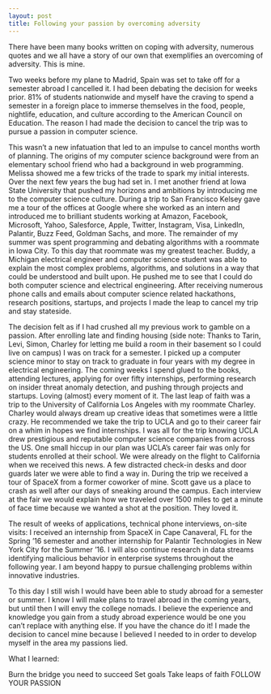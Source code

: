 ```yaml
---
layout: post
title: Following your passion by overcoming adversity
---
```


There have been many books written on coping with adversity, numerous quotes and we all have a story of our own that exemplifies an overcoming of adversity. This is mine.

Two weeks before my plane to Madrid, Spain was set to take off for a semester abroad I cancelled it. I had been debating the decision for weeks prior. 81% of students nationwide and myself have the craving to spend a semester in a foreign place to immerse themselves in the food, people, nightlife, education, and culture according to the American Council on Education. The reason I had made the decision to cancel the trip was to pursue a passion in computer science.

This wasn’t a new infatuation that led to an impulse to cancel months worth of planning. The origins of my computer science background were from an elementary school friend who had a background in web programming. Melissa showed me a few tricks of the trade to spark my initial interests. Over the next few years the bug had set in. I met another friend at Iowa State University that pushed my horizons and ambitions by introducing me to the computer science culture. During a trip to San Francisco Kelsey gave me a tour of the offices at Google where she worked as an intern and introduced me to brilliant students working at Amazon, Facebook, Microsoft, Yahoo, Salesforce, Apple, Twitter, Instagram, Visa, LinkedIn, Palantir, Buzz Feed, Goldman Sachs, and more. The remainder of my summer was spent programming and debating algorithms with a roommate in Iowa City. To this day that roommate was my greatest teacher. Buddy, a Michigan electrical engineer and computer science student was able to explain the most complex problems, algorithms, and solutions in a way that could be understood and built upon. He pushed me to see that I could do both computer science and electrical engineering. After receiving numerous phone calls and emails about computer science related hackathons, research positions, startups, and projects I made the leap to cancel my trip and stay stateside.

The decision felt as if I had crushed all my previous work to gamble on a passion. After enrolling late and finding housing (side note: Thanks to Tarin, Levi, Simon, Charley for letting me build a room in their basement so I could live on campus) I was on track for a semester. I picked up a computer science minor to stay on track to graduate in four years with my degree in electrical engineering. The coming weeks I spend glued to the books, attending lectures, applying for over fifty internships, performing research on insider threat anomaly detection, and pushing through projects and startups. Loving (almost) every moment of it. The last leap of faith was a trip to the University of California Los Angeles with my roommate Charley. Charley would always dream up creative ideas that sometimes were a little crazy. He recommended we take the trip to UCLA and go to their career fair on a whim in hopes we find internships. I was all for the trip knowing UCLA drew prestigious and reputable computer science companies from across the US. One small hiccup in our plan was UCLA’s career fair was only for students enrolled at their school. We were already on the flight to California when we received this news. A few distracted check-in desks and door guards later we were able to find a way in. During the trip we received a tour of SpaceX from a former coworker of mine. Scott gave us a place to crash as well after our days of sneaking around the campus. Each interview at the fair we would explain how we traveled over 1500 miles to get a minute of face time because we wanted a shot at the position. They loved it.

The result of weeks of applications, technical phone interviews, on-site visits: I received an internship from SpaceX in Cape Canaveral, FL for the Spring ’16 semester and another internship for Palantir Technologies in New York City for the Summer ’16. I will also continue research in data streams identifying malicious behavior in enterprise systems throughout the following year. I am beyond happy to pursue challenging problems within innovative industries.

To this day I still wish I would have been able to study abroad for a semester or summer. I know I will make plans to travel abroad in the coming years, but until then I will envy the college nomads. I believe the experience and knowledge you gain from a study abroad experience would be one you can’t replace with anything else. If you have the chance do it! I made the decision to cancel mine because I believed I needed to in order to develop myself in the area my passions lied.

What I learned:

Burn the bridge you need to succeed
Set goals
Take leaps of faith
FOLLOW YOUR PASSION